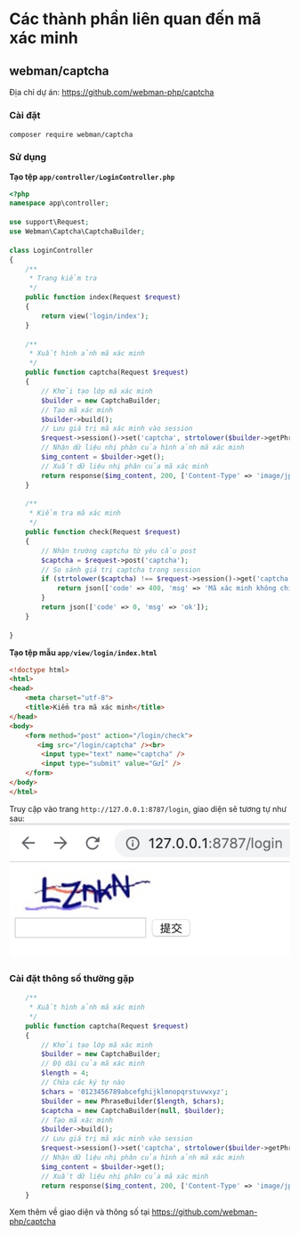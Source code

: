 # Các thành phần liên quan đến mã xác minh

## webman/captcha
Địa chỉ dự án: https://github.com/webman-php/captcha

### Cài đặt
```
composer require webman/captcha
```

### Sử dụng

**Tạo tệp `app/controller/LoginController.php`**

```php
<?php
namespace app\controller;

use support\Request;
use Webman\Captcha\CaptchaBuilder;

class LoginController
{
    /**
     * Trang kiểm tra
     */
    public function index(Request $request)
    {
        return view('login/index');
    }
    
    /**
     * Xuất hình ảnh mã xác minh
     */
    public function captcha(Request $request)
    {
        // Khởi tạo lớp mã xác minh
        $builder = new CaptchaBuilder;
        // Tạo mã xác minh
        $builder->build();
        // Lưu giá trị mã xác minh vào session
        $request->session()->set('captcha', strtolower($builder->getPhrase()));
        // Nhận dữ liệu nhị phân của hình ảnh mã xác minh
        $img_content = $builder->get();
        // Xuất dữ liệu nhị phân của mã xác minh
        return response($img_content, 200, ['Content-Type' => 'image/jpeg']);
    }

    /**
     * Kiểm tra mã xác minh
     */
    public function check(Request $request)
    {
        // Nhận trường captcha từ yêu cầu post
        $captcha = $request->post('captcha');
        // So sánh giá trị captcha trong session
        if (strtolower($captcha) !== $request->session()->get('captcha')) {
            return json(['code' => 400, 'msg' => 'Mã xác minh không chính xác']);
        }
        return json(['code' => 0, 'msg' => 'ok']);
    }

}
```

**Tạo tệp mẫu `app/view/login/index.html`**

```html
<!doctype html>
<html>
<head>
    <meta charset="utf-8">
    <title>Kiểm tra mã xác minh</title>  
</head>
<body>
    <form method="post" action="/login/check">
       <img src="/login/captcha" /><br>
        <input type="text" name="captcha" />
        <input type="submit" value="Gửi" />
    </form>
</body>
</html>
```

Truy cập vào trang `http://127.0.0.1:8787/login`, giao diện sẽ tương tự như sau:
  ![](../../assets/img/captcha.png)

### Cài đặt thông số thường gặp
```php
    /**
     * Xuất hình ảnh mã xác minh
     */
    public function captcha(Request $request)
    {
        // Khởi tạo lớp mã xác minh
        $builder = new CaptchaBuilder;
        // Độ dài của mã xác minh
        $length = 4;
        // Chứa các ký tự nào
        $chars = '0123456789abcefghijklmnopqrstuvwxyz';
        $builder = new PhraseBuilder($length, $chars);
        $captcha = new CaptchaBuilder(null, $builder);
        // Tạo mã xác minh
        $builder->build();
        // Lưu giá trị mã xác minh vào session
        $request->session()->set('captcha', strtolower($builder->getPhrase()));
        // Nhận dữ liệu nhị phân của hình ảnh mã xác minh
        $img_content = $builder->get();
        // Xuất dữ liệu nhị phân của mã xác minh
        return response($img_content, 200, ['Content-Type' => 'image/jpeg']);
    }
```

Xem thêm về giao diện và thông số tại https://github.com/webman-php/captcha
